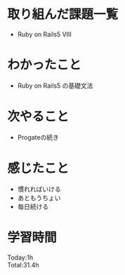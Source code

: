 # 取り組んだ課題一覧
- Ruby on Rails5 Ⅷ
# わかったこと
- Ruby on Rails5 の基礎文法
# 次やること
- Progateの続き
# 感じたこと
- 慣れればいける
- あともうちょい
- 毎日続ける
# 学習時間
Today:1h  
Total:31.4h
